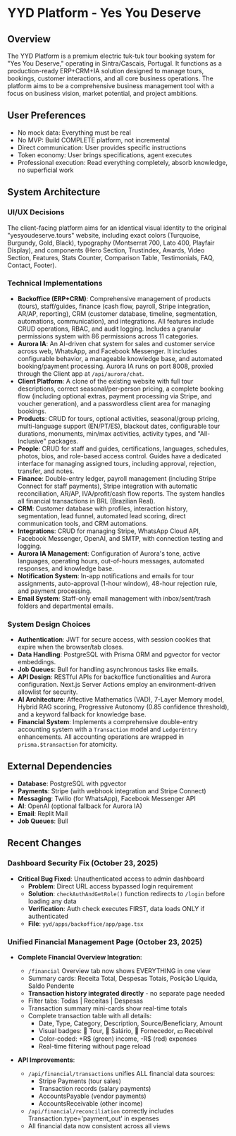 # YYD Platform - Yes You Deserve

## Overview
The YYD Platform is a premium electric tuk-tuk tour booking system for "Yes You Deserve," operating in Sintra/Cascais, Portugal. It functions as a production-ready ERP+CRM+IA solution designed to manage tours, bookings, customer interactions, and all core business operations. The platform aims to be a comprehensive business management tool with a focus on business vision, market potential, and project ambitions.

## User Preferences
- No mock data: Everything must be real
- No MVP: Build COMPLETE platform, not incremental
- Direct communication: User provides specific instructions
- Token economy: User brings specifications, agent executes
- Professional execution: Read everything completely, absorb knowledge, no superficial work

## System Architecture

### UI/UX Decisions
The client-facing platform aims for an identical visual identity to the original "yesyoudeserve.tours" website, including exact colors (Turquoise, Burgundy, Gold, Black), typography (Montserrat 700, Lato 400, Playfair Display), and components (Hero Section, Trustindex, Awards, Video Section, Features, Stats Counter, Comparison Table, Testimonials, FAQ, Contact, Footer).

### Technical Implementations
- **Backoffice (ERP+CRM)**: Comprehensive management of products (tours), staff/guides, finance (cash flow, payroll, Stripe integration, AR/AP, reporting), CRM (customer database, timeline, segmentation, automations, communication), and integrations. All features include CRUD operations, RBAC, and audit logging. Includes a granular permissions system with 86 permissions across 11 categories.
- **Aurora IA**: An AI-driven chat system for sales and customer service across web, WhatsApp, and Facebook Messenger. It includes configurable behavior, a manageable knowledge base, and automated booking/payment processing. Aurora IA runs on port 8008, proxied through the Client app at `/api/aurora/chat`.
- **Client Platform**: A clone of the existing website with full tour descriptions, correct seasonal/per-person pricing, a complete booking flow (including optional extras, payment processing via Stripe, and voucher generation), and a passwordless client area for managing bookings.
- **Products**: CRUD for tours, optional activities, seasonal/group pricing, multi-language support (EN/PT/ES), blackout dates, configurable tour durations, monuments, min/max activities, activity types, and "All-Inclusive" packages.
- **People**: CRUD for staff and guides, certifications, languages, schedules, photos, bios, and role-based access control. Guides have a dedicated interface for managing assigned tours, including approval, rejection, transfer, and notes.
- **Finance**: Double-entry ledger, payroll management (including Stripe Connect for staff payments), Stripe integration with automatic reconciliation, AR/AP, IVA/profit/cash flow reports. The system handles all financial transactions in BRL (Brazilian Real).
- **CRM**: Customer database with profiles, interaction history, segmentation, lead funnel, automated lead scoring, direct communication tools, and CRM automations.
- **Integrations**: CRUD for managing Stripe, WhatsApp Cloud API, Facebook Messenger, OpenAI, and SMTP, with connection testing and logging.
- **Aurora IA Management**: Configuration of Aurora's tone, active languages, operating hours, out-of-hours messages, automated responses, and knowledge base.
- **Notification System**: In-app notifications and emails for tour assignments, auto-approval (1-hour window), 48-hour rejection rule, and payment processing.
- **Email System**: Staff-only email management with inbox/sent/trash folders and departmental emails.

### System Design Choices
- **Authentication**: JWT for secure access, with session cookies that expire when the browser/tab closes.
- **Data Handling**: PostgreSQL with Prisma ORM and pgvector for vector embeddings.
- **Job Queues**: Bull for handling asynchronous tasks like emails.
- **API Design**: RESTful APIs for backoffice functionalities and Aurora configuration. Next.js Server Actions employ an environment-driven allowlist for security.
- **AI Architecture**: Affective Mathematics (VAD), 7-Layer Memory model, Hybrid RAG scoring, Progressive Autonomy (0.85 confidence threshold), and a keyword fallback for knowledge base.
- **Financial System**: Implements a comprehensive double-entry accounting system with a `Transaction` model and `LedgerEntry` enhancements. All accounting operations are wrapped in `prisma.$transaction` for atomicity.

## External Dependencies
- **Database**: PostgreSQL with pgvector
- **Payments**: Stripe (with webhook integration and Stripe Connect)
- **Messaging**: Twilio (for WhatsApp), Facebook Messenger API
- **AI**: OpenAI (optional fallback for Aurora IA)
- **Email**: Replit Mail
- **Job Queues**: Bull

## Recent Changes

### Dashboard Security Fix (October 23, 2025)
- **Critical Bug Fixed**: Unauthenticated access to admin dashboard
  - **Problem**: Direct URL access bypassed login requirement
  - **Solution**: `checkAuthAndGetRole()` function redirects to `/login` before loading any data
  - **Verification**: Auth check executes FIRST, data loads ONLY if authenticated
  - **File**: `yyd/apps/backoffice/app/page.tsx`

### Unified Financial Management Page (October 23, 2025)
- **Complete Financial Overview Integration**:
  - `/financial` Overview tab now shows EVERYTHING in one view
  - Summary cards: Receita Total, Despesas Totais, Posição Líquida, Saldo Pendente
  - **Transaction history integrated directly** - no separate page needed
  - Filter tabs: Todas | Receitas | Despesas
  - Transaction summary mini-cards show real-time totals
  - Complete transaction table with all details:
    * Date, Type, Category, Description, Source/Beneficiary, Amount
    * Visual badges: 🎫 Tour, 👤 Salário, 🏢 Fornecedor, 💵 Recebível
    * Color-coded: +R$ (green) income, -R$ (red) expenses
    * Real-time filtering without page reload
  
- **API Improvements**:
  - `/api/financial/transactions` unifies ALL financial data sources:
    * Stripe Payments (tour sales)
    * Transaction records (salary payments)
    * AccountsPayable (vendor payments)
    * AccountsReceivable (other income)
  - `/api/financial/reconciliation` correctly includes Transaction.type='payment_out' in expenses
  - All financial data now consistent across all views